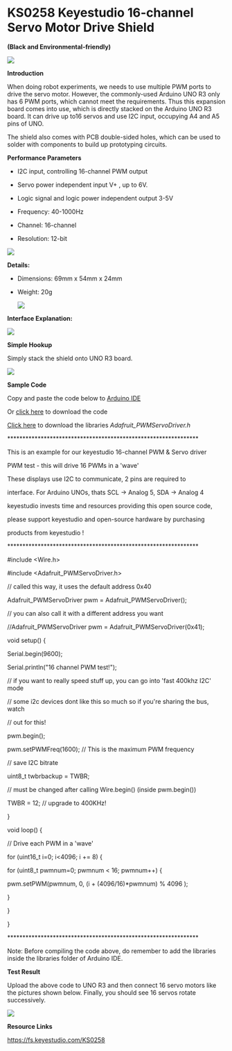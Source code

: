 # **KS0258 Keyestudio 16-channel Servo Motor Drive Shield**

**(Black and Environmental-friendly)**

**![](KS0258\media/575940bf39ce0220a56a6a83b2e6c66c.jpeg)**

**Introduction**

When doing robot experiments, we needs to use multiple PWM ports to drive the
servo motor. However, the commonly-used Arduino UNO R3 only has 6 PWM ports,
which cannot meet the requirements. Thus this expansion board comes into use,
which is directly stacked on the Arduino UNO R3 board. It can drive up to16
servos and use I2C input, occupying A4 and A5 pins of UNO.

The shield also comes with PCB double-sided holes, which can be used to solder
with components to build up prototyping circuits.

**Performance Parameters**

-   I2C input, controlling 16-channel PWM output

-   Servo power independent input V+ , up to 6V.

-   Logic signal and logic power independent output 3-5V

-   Frequency: 40-1000Hz

-   Channel: 16-channel

-   Resolution: 12-bit

![](KS0258\media/b7118f1dc13cb6bc2051fe13a337f21f.jpeg)

**Details:**

-   Dimensions: 69mm x 54mm x 24mm

-   Weight: 20g

    ![](KS0258\media/61e2e26abcde5c0c6a77deb2a8c11b69.jpeg)

**Interface Explanation:**

**![](KS0258\media/b8846fd5c5f6c61ba6a437a1892558be.jpeg)**

**Simple Hookup**

Simply stack the shield onto UNO R3 board.

![](KS0258\media/a9f6a7d4a773cc28c467ab1efd34dc64.jpeg)

**Sample Code**

Copy and paste the code below to [Arduino
IDE](http://wiki.keyestudio.com/index.php/How_to_Download_Arduino_IDE)

Or [click
here](https://drive.google.com/open?id=1YDzJsMsh73CfSdYTp9wnSdedQanG6fzj) to
download the code

[Click here](https://drive.google.com/open?id=1uSpbRoHXHS3WPgWmKU0ex4NOjDMh0Z5j)
to download the libraries *Adafruit_PWMServoDriver.h*

\*\*\*\*\*\*\*\*\*\*\*\*\*\*\*\*\*\*\*\*\*\*\*\*\*\*\*\*\*\*\*\*\*\*\*\*\*\*\*\*\*\*\*\*\*\*\*\*\*\*\*\*\*\*\*\*\*\*\*\*\*\*\*

This is an example for our keyestudio 16-channel PWM & Servo driver

PWM test - this will drive 16 PWMs in a 'wave'

These displays use I2C to communicate, 2 pins are required to

interface. For Arduino UNOs, thats SCL -\> Analog 5, SDA -\> Analog 4

keyestudio invests time and resources providing this open source code,

please support keyestudio and open-source hardware by purchasing

products from keyestudio !

\*\*\*\*\*\*\*\*\*\*\*\*\*\*\*\*\*\*\*\*\*\*\*\*\*\*\*\*\*\*\*\*\*\*\*\*\*\*\*\*\*\*\*\*\*\*\*\*\*\*\*\*\*\*\*\*\*\*\*\*\*\*\*

\#include \<Wire.h\>

\#include \<Adafruit_PWMServoDriver.h\>

// called this way, it uses the default address 0x40

Adafruit_PWMServoDriver pwm = Adafruit_PWMServoDriver();

// you can also call it with a different address you want

//Adafruit_PWMServoDriver pwm = Adafruit_PWMServoDriver(0x41);

void setup() {

Serial.begin(9600);

Serial.println("16 channel PWM test!");

// if you want to really speed stuff up, you can go into 'fast 400khz I2C' mode

// some i2c devices dont like this so much so if you're sharing the bus, watch

// out for this!

pwm.begin();

pwm.setPWMFreq(1600); // This is the maximum PWM frequency

// save I2C bitrate

uint8_t twbrbackup = TWBR;

// must be changed after calling Wire.begin() (inside pwm.begin())

TWBR = 12; // upgrade to 400KHz!

}

void loop() {

// Drive each PWM in a 'wave'

for (uint16_t i=0; i\<4096; i += 8) {

for (uint8_t pwmnum=0; pwmnum \< 16; pwmnum++) {

pwm.setPWM(pwmnum, 0, (i + (4096/16)\*pwmnum) % 4096 );

}

}

}

\*\*\*\*\*\*\*\*\*\*\*\*\*\*\*\*\*\*\*\*\*\*\*\*\*\*\*\*\*\*\*\*\*\*\*\*\*\*\*\*\*\*\*\*\*\*\*\*\*\*\*\*\*\*\*\*\*\*\*\*\*\*\*

Note: Before compiling the code above, do remember to add the libraries inside
the libraries folder of Arduino IDE.

**Test Result**

Upload the above code to UNO R3 and then connect 16 servo motors like the
pictures shown below. Finally, you should see 16 servos rotate successively.

![](KS0258\media/ba970b2136d8a2b546eb79e895c07d21.jpeg)

**Resource Links**

<https://fs.keyestudio.com/KS0258>
